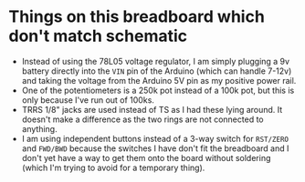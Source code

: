 # Things on this breadboard which don't match schematic

* Instead of using the 78L05 voltage regulator, I am simply plugging a 9v battery
directly into the `VIN` pin of the Arduino (which can handle 7-12v) and taking the
voltage from the Arduino 5V pin as my positive power rail.
* One of the potentiometers is a 250k pot instead of a 100k pot, but this is only
because I've run out of 100ks.
* TRRS 1/8" jacks are used instead of TS as I had these lying around. It doesn't make
a difference as the two rings are not connected to anything.
* I am using independent buttons instead of a 3-way switch for `RST/ZERO` and `FWD/BWD`
because the switches I have don't fit the breadboard and I don't yet have a way to get
them onto the board without soldering (which I'm trying to avoid for a temporary thing).
